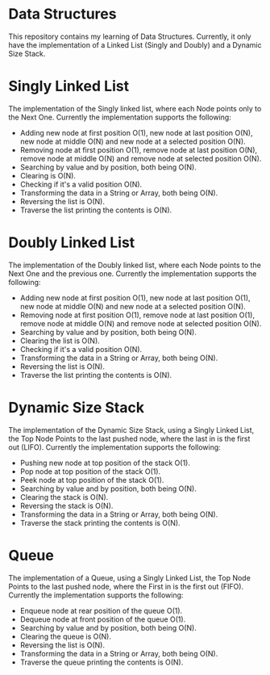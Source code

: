 # Data Structures

This repository contains my learning of Data Structures. Currently, it only have the implementation of a Linked List (Singly and Doubly) and a Dynamic Size Stack.

# Singly Linked List

The implementation of the Singly linked list, where each Node points only to the Next One.
Currently the implementation supports the following: 

- Adding new node at first position O(1), new node at last position O(N), new node at middle O(N) and new node at a selected position O(N).
- Removing node at first position O(1), remove node at last position O(N), remove node at middle O(N) and remove node at selected position O(N).
- Searching by value and by position, both being O(N).
- Clearing is O(N).
- Checking if it's a valid position O(N).
- Transforming the data in a String or Array, both being O(N).
- Reversing the list is O(N).
- Traverse the list printing the contents is O(N).

# Doubly Linked List

The implementation of the Doubly linked list, where each Node points to the Next One and the previous one.
Currently the implementation supports the following: 

- Adding new node at first position O(1), new node at last position O(1), new node at middle O(N) and new node at a selected position O(N).
- Removing node at first position O(1), remove node at last position O(1), remove node at middle O(N) and remove node at selected position O(N).
- Searching by value and by position, both being O(N).
- Clearing the list is O(N).
- Checking if it's a valid position O(N).
- Transforming the data in a String or Array, both being O(N).
- Reversing the list is O(N).
- Traverse the list printing the contents is O(N).

# Dynamic Size Stack

The implementation of the Dynamic Size Stack, using a Singly Linked List, the Top Node Points to the last pushed node, where the last in is the first out (LIFO).
Currently the implementation supports the following: 

- Pushing new node at top position of the stack O(1).
- Pop node at top position of the stack O(1).
- Peek node at top position of the stack O(1).
- Searching by value and by position, both being O(N).
- Clearing the stack is O(N).
- Reversing the stack is O(N).
- Transforming the data in a String or Array, both being O(N).
- Traverse the stack printing the contents is O(N).

# Queue

The implementation of a Queue, using a Singly Linked List, the Top Node Points to the last pushed node, where the First in is the first out (FIFO).
Currently the implementation supports the following: 

- Enqueue node at rear position of the queue O(1).
- Dequeue node at front position of the queue O(1).
- Searching by value and by position, both being O(N).
- Clearing the queue is O(N).
- Reversing the list is O(N).
- Transforming the data in a String or Array, both being O(N).
- Traverse the queue printing the contents is O(N).
